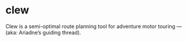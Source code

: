 # clew
Clew is a semi-optimal route planning tool for adventure motor touring — (aka: Ariadne’s guiding thread).
